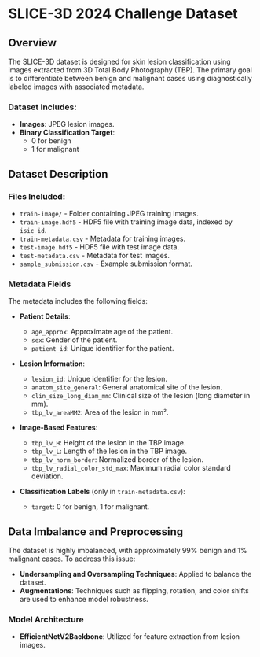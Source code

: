 # SLICE-3D 2024 Challenge Dataset

## Overview
The SLICE-3D dataset is designed for skin lesion classification using images extracted from 3D Total Body Photography (TBP). The primary goal is to differentiate between benign and malignant cases using diagnostically labeled images with associated metadata.

### Dataset Includes:
- **Images**: JPEG lesion images.
- **Binary Classification Target**: 
  - 0 for benign
  - 1 for malignant

## Dataset Description

### Files Included:
- `train-image/` - Folder containing JPEG training images.
- `train-image.hdf5` - HDF5 file with training image data, indexed by `isic_id`.
- `train-metadata.csv` - Metadata for training images.
- `test-image.hdf5` - HDF5 file with test image data.
- `test-metadata.csv` - Metadata for test images.
- `sample_submission.csv` - Example submission format.

### Metadata Fields
The metadata includes the following fields:

- **Patient Details**:
  - `age_approx`: Approximate age of the patient.
  - `sex`: Gender of the patient.
  - `patient_id`: Unique identifier for the patient.

- **Lesion Information**:
  - `lesion_id`: Unique identifier for the lesion.
  - `anatom_site_general`: General anatomical site of the lesion.
  - `clin_size_long_diam_mm`: Clinical size of the lesion (long diameter in mm).
  - `tbp_lv_areaMM2`: Area of the lesion in mm².

- **Image-Based Features**:
  - `tbp_lv_H`: Height of the lesion in the TBP image.
  - `tbp_lv_L`: Length of the lesion in the TBP image.
  - `tbp_lv_norm_border`: Normalized border of the lesion.
  - `tbp_lv_radial_color_std_max`: Maximum radial color standard deviation.

- **Classification Labels** (only in `train-metadata.csv`):
  - `target`: 0 for benign, 1 for malignant.

## Data Imbalance and Preprocessing
The dataset is highly imbalanced, with approximately 99% benign and 1% malignant cases. To address this issue:

- **Undersampling and Oversampling Techniques**: Applied to balance the dataset.
- **Augmentations**: Techniques such as flipping, rotation, and color shifts are used to enhance model robustness.

### Model Architecture
- **EfficientNetV2Backbone**: Utilized for feature extraction from lesion images.
  

